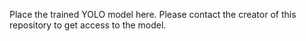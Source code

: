 Place the trained YOLO model here. Please contact the creator of this repository to get access to the model.